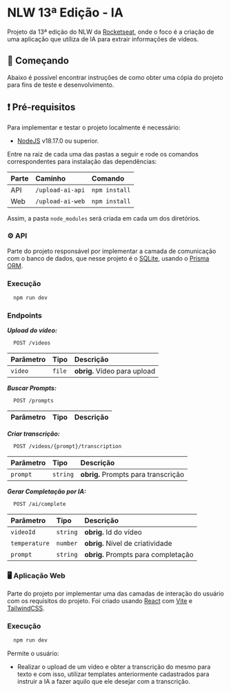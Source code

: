 # NLW 13ª Edição - IA
Projeto da 13ª edição do NLW da [Rocketseat](https://www.rocketseat.com.br/), onde o foco é a criação de uma aplicação que utiliza de IA para extrair informações de vídeos.

## :rocket: Começando
Abaixo é possível encontrar instruções de como obter uma cópia do projeto para fins de teste e desenvolvimento.

## :exclamation: Pré-requisitos 
Para implementar e testar o projeto localmente é necessário:  
* [NodeJS](https://nodejs.org/en) v18.17.0 ou superior.

Entre na raiz de cada uma das pastas a seguir e rode os comandos correspondentes para instalação das dependências:

| Parte       | Caminho          | Comando       |
| :---------- | :--------------- | :------------ |
| API         | `/upload-ai-api` | `npm install` |
| Web         | `/upload-ai-web` | `npm install` |

Assim, a pasta `node_modules` será criada em cada um dos diretórios.
### :gear: API
Parte do projeto responsável por implementar a camada de comunicação com o banco de dados, que nesse projeto é o [SQLite](https://www.sqlite.org/index.html), usando o [Prisma ORM](https://www.prisma.io/).

### Execução
```bash
  npm run dev
```

### Endpoints

***_Upload do vídeo:_***
```http
  POST /videos
```
| Parâmetro   | Tipo       | Descrição                           |
| :---------- | :--------- | :---------------------------------- |
| `video`     | `file`     | **obrig.** Vídeo para upload        |

***_Buscar Prompts:_***
```http
  POST /prompts
```
| Parâmetro   | Tipo       | Descrição                           |
| :---------- | :--------- | :---------------------------------- |

***_Criar transcrição:_***
```http
  POST /videos/{prompt}/transcription
```
| Parâmetro   | Tipo       | Descrição                           |
| :---------- | :--------- | :---------------------------------- |
| `prompt`    | `string`   | **obrig.** Prompts para transcrição |

***_Gerar Completação por IA:_***
```http
  POST /ai/complete
```
| Parâmetro     | Tipo       | Descrição                          |
| :----------   | :--------- | :--------------------------------- |
| `videoId`     | `string`   | **obrig.** Id do vídeo             |
| `temperature` | `number`   | **obrig.** Nível de criatividade   |
| `prompt`      | `string`   | **obrig.** Prompts para completação|

### :desktop_computer: Aplicação Web

Parte do projeto por implementar uma das camadas de interação do usuário com os requisitos do projeto. Foi criado usando [React](https://react.dev/) com [Vite](https://vitejs.dev/) e [TailwindCSS](https://tailwindcss.com/).

### Execução
```bash
  npm run dev
```

Permite o usuário:
* Realizar o upload de um vídeo e obter a transcrição do mesmo para texto e com isso, utilizar templates anteriormente cadastrados para instruir a IA a fazer aquilo que ele desejar com a transcrição.